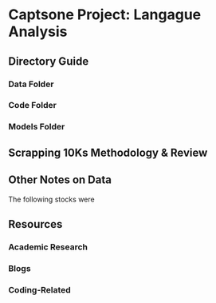 # Captsone Project: Langague Analysis

## Directory Guide
### Data Folder

### Code Folder

### Models Folder

## Scrapping 10Ks Methodology & Review

## Other Notes on Data
The following stocks were  


## Resources
### Academic Research

### Blogs

### Coding-Related

